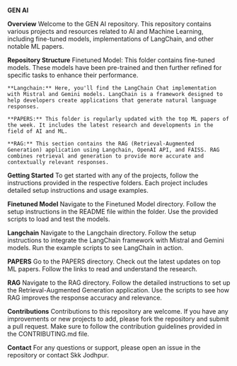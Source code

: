 **GEN AI**

**Overview**
Welcome to the GEN AI repository. This repository contains various projects and resources related to AI and Machine Learning, including fine-tuned models, implementations of LangChain, and other notable ML papers.

**Repository Structure**
Finetuned Model: This folder contains fine-tuned models. These models have been pre-trained and then further refined for specific tasks to enhance their performance.

    **Langchain:** Here, you'll find the LangChain Chat implementation with Mistral and Gemini models. LangChain is a framework designed to help developers create applications that generate natural language responses.

    **PAPERS:** This folder is regularly updated with the top ML papers of the week. It includes the latest research and developments in the field of AI and ML.

    **RAG:** This section contains the RAG (Retrieval-Augmented Generation) application using Langchain, OpenAI API, and FAISS. RAG combines retrieval and generation to provide more accurate and contextually relevant responses.

**Getting Started**
    To get started with any of the projects, follow the instructions provided in the respective folders. Each project includes detailed setup instructions and usage examples.

**Finetuned Model**
    Navigate to the Finetuned Model directory.
    Follow the setup instructions in the README file within the folder.
    Use the provided scripts to load and test the models.

**Langchain**
    Navigate to the Langchain directory.
    Follow the setup instructions to integrate the LangChain framework with Mistral and Gemini models.
    Run the example scripts to see LangChain in action.

**PAPERS**
    Go to the PAPERS directory.
    Check out the latest updates on top ML papers.
    Follow the links to read and understand the research.

**RAG**
    Navigate to the RAG directory.
    Follow the detailed instructions to set up the Retrieval-Augmented Generation application.
    Use the scripts to see how RAG improves the response accuracy and relevance.

**Contributions**
    Contributions to this repository are welcome. If you have any improvements or new projects to add, please fork the repository and submit a pull request. Make sure to follow the contribution guidelines provided in the CONTRIBUTING.md file.


**Contact**
For any questions or support, please open an issue in the repository or contact Skk Jodhpur.